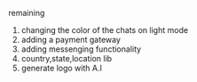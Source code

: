 remaining

1. changing the color of the chats on light mode
2. adding a payment gateway
3. adding messenging functionality
4. country,state,location lib
5. generate logo with A.I
